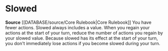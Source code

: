 ﻿# Slowed

**Source** [[DATABASE/source/Core Rulebook|Core Rulebook]] 
You have fewer actions. Slowed always includes a value. When you regain your actions at the start of your turn, reduce the number of actions you regain by your slowed value. Because slowed has its effect at the start of your turn, you don't immediately lose actions if you become slowed during your turn.